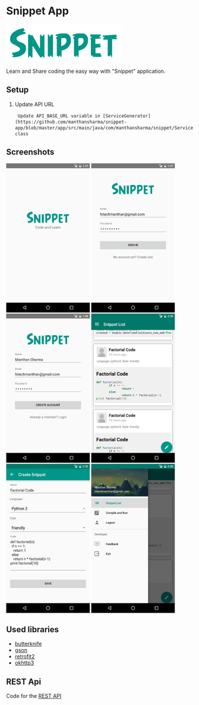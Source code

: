 # Snippet App

<img src="/images/app_logo.png" height="100px"/>

Learn and Share coding the easy way with "Snippet" application.

## Setup
1. Update API URL

        Update API_BASE_URL variable in [ServiceGenerator](https://github.com/manthansharma/snippet-app/blob/master/app/src/main/java/com/manthansharma/snippet/ServiceGenerator.java) class

## Screenshots

<img src="/images/screenshot_1.png" height="400px"/>
<img src="/images/screenshot_2.png" height="400px"/>
<img src="/images/screenshot_3.png" height="400px"/>
<img src="/images/screenshot_4.png" height="400px"/>
<img src="/images/screenshot_5.png" height="400px"/>
<img src="/images/screenshot_6.png" height="400px"/>

## Used libraries
* [butterknife](https://github.com/JakeWharton/butterknife)
* [gson](https://github.com/google/gson)
* [retrofit2](https://github.com/square/retrofit)
* [okhttp3](https://github.com/square/okhttp)

## REST Api
Code for the [REST API](https://github.com/manthansharma/snippet-api)
